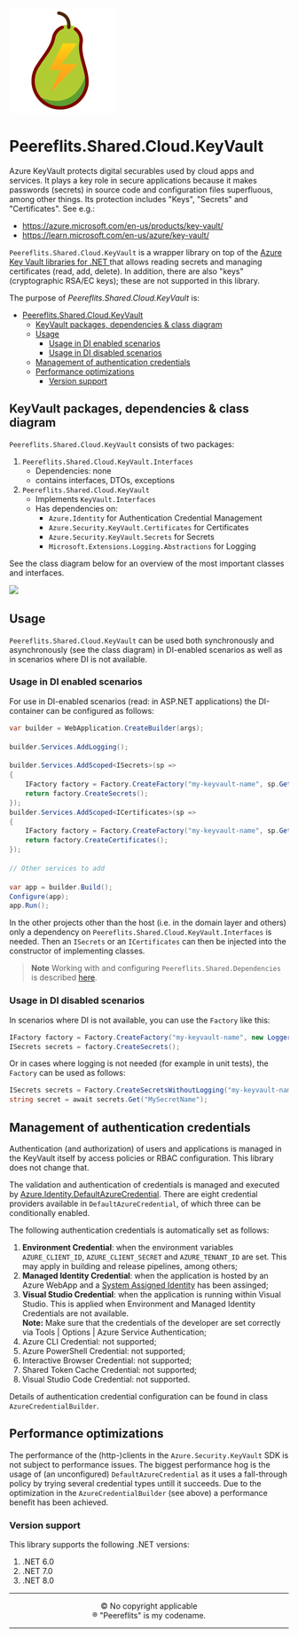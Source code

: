 ![Logo](./img/peereflits-logo.svg) 

# Peereflits.Shared.Cloud.KeyVault

Azure KeyVault protects digital securables used by cloud apps and services. It plays a key role in secure applications because it makes passwords (secrets) in source code and configuration files superfluous, among other things. Its protection includes "Keys", "Secrets" and "Certificates". See e.g.:
* https://azure.microsoft.com/en-us/products/key-vault/
* https://learn.microsoft.com/en-us/azure/key-vault/

`Peereflits.Shared.Cloud.KeyVault` is a wrapper library on top of the [Azure Key Vault libraries for .NET
](https://learn.microsoft.com/en-us/dotnet/api/overview/azure/key-vault?view=azure-dotnet) that allows reading secrets and managing certificates (read, add, delete). In addition, there are also "keys" (cryptographic RSA/EC keys); these are not supported in this library.

The purpose of *Peereflits.Shared.Cloud.KeyVault* is:
- [Peereflits.Shared.Cloud.KeyVault](#peereflitssharedcloudkeyvault)
  - [KeyVault packages, dependencies \& class diagram](#keyvault-packages-dependencies--class-diagram)
  - [Usage](#usage)
    - [Usage in DI enabled scenarios](#usage-in-di-enabled-scenarios)
    - [Usage in DI disabled scenarios](#usage-in-di-disabled-scenarios)
  - [Management of authentication credentials](#management-of-authentication-credentials)
  - [Performance optimizations](#performance-optimizations)
    - [Version support](#version-support)


## KeyVault packages, dependencies & class diagram

`Peereflits.Shared.Cloud.KeyVault` consists of two packages:
1. `Peereflits.Shared.Cloud.KeyVault.Interfaces`
    * Dependencies: none
    * contains interfaces, DTOs, exceptions
1. `Peereflits.Shared.Cloud.KeyVault`
    * Implements `KeyVault.Interfaces`
    * Has dependencies on:
       * `Azure.Identity` for Authentication Credential Management
       * `Azure.Security.KeyVault.Certificates` for Certificates
       * `Azure.Security.KeyVault.Secrets` for Secrets
       * `Microsoft.Extensions.Logging.Abstractions` for Logging

See the class diagram below for an overview of the most important classes and interfaces.

[![](https://mermaid.ink/img/pako:eNqdk99LwzAQx_-VkKcNtiGCD5Y5kQ1liDCYoGD3cEuvWzBNR3JVytz-drOm2xotCOalvV-f7-WSbLnIE-QRFwqsnUhYGchizdyqPGw6R2GQ7NY7D2s4lJrQpCBwNDq7H5A6lozUK6Yhwy7zRpBwZ0stwqxnsO9779n73F2gP0ZDMpUCCP_TRIV_vbq4bnAu90HBi6T1zMgPF3nEslneq_dwyzaul8_cJOyG6UKpv7lTbQmUaqNVsNnagHWuZUn4tmDiTPHsM2mCCglbdrXMc9U6snsQlJvyNK3WWY0NOjF_up3u6ZzDcHP4h6SmHSgfNdnwq99ntVGHarIPBTIBz8d_KxzJg8HoR5dBJCzkPZ6hyUAm7m5Xg4g5rTHDmEfuN8EUCkUxj_XOpUJB-dzdTB6RKbDHi03iMPVr4FEKyh0Vx0Q6uaf6vRw-u28yERDD?type=png)](https://mermaid.live/edit#pako:eNqdk99LwzAQx_-VkKcNtiGCD5Y5kQ1liDCYoGD3cEuvWzBNR3JVytz-drOm2xotCOalvV-f7-WSbLnIE-QRFwqsnUhYGchizdyqPGw6R2GQ7NY7D2s4lJrQpCBwNDq7H5A6lozUK6Yhwy7zRpBwZ0stwqxnsO9779n73F2gP0ZDMpUCCP_TRIV_vbq4bnAu90HBi6T1zMgPF3nEslneq_dwyzaul8_cJOyG6UKpv7lTbQmUaqNVsNnagHWuZUn4tmDiTPHsM2mCCglbdrXMc9U6snsQlJvyNK3WWY0NOjF_up3u6ZzDcHP4h6SmHSgfNdnwq99ntVGHarIPBTIBz8d_KxzJg8HoR5dBJCzkPZ6hyUAm7m5Xg4g5rTHDmEfuN8EUCkUxj_XOpUJB-dzdTB6RKbDHi03iMPVr4FEKyh0Vx0Q6uaf6vRw-u28yERDD)

## Usage

`Peereflits.Shared.Cloud.KeyVault` can be used both synchronously and asynchronously (see the class diagram) in DI-enabled scenarios as well as in scenarios where DI is not available.

### Usage in DI enabled scenarios

For use in DI-enabled scenarios (read: in ASP&#46;NET applications) the DI-container can be configured as follows:

``` csharp
var builder = WebApplication.CreateBuilder(args);

builder.Services.AddLogging();

builder.Services.AddScoped<ISecrets>(sp =>
{
    IFactory factory = Factory.CreateFactory("my-keyvault-name", sp.GetRequiredService<ILoggerFactory>());
    return factory.CreateSecrets();
});
builder.Services.AddScoped<ICertificates>(sp =>
{
    IFactory factory = Factory.CreateFactory("my-keyvault-name", sp.GetRequiredService<ILoggerFactory>());
    return factory.CreateCertificates();
});

// Other services to add
        
var app = builder.Build();
Configure(app);
app.Run();

```

In the other projects other than the host (i.e. in the domain layer and others) only a dependency on `Peereflits.Shared.Cloud.KeyVault.Interfaces` is needed. Then an `ISecrets` or an `ICertificates` can then be injected into the constructor of implementing classes.

> **Note**
> Working with and configuring `Peereflits.Shared.Dependencies` is described [here](https://github.com/peereflits/Shared.Dependencies).

### Usage in DI disabled scenarios

In scenarios where DI is not available, you can use the `Factory` like this:

``` csharp
IFactory factory = Factory.CreateFactory("my-keyvault-name", new LoggerFactory());
ISecrets secrets = factory.CreateSecrets();
```

Or in cases where logging is not needed (for example in unit tests), the `Factory` can be used as follows:

``` csharp
ISecrets secrets = Factory.CreateSecretsWithoutLogging("my-keyvault-name");
string secret = await secrets.Get("MySecretName");
```

## Management of authentication credentials

Authentication (and authorization) of users and applications is managed in the KeyVault itself by access policies or RBAC configuration. This library does not change that.

The validation and authentication of credentials is managed and executed by [Azure.Identity.DefaultAzureCredential](https://learn.microsoft.com/en-us/dotnet/api/azure.identity.defaultazurecredential?view=azure-dotnet). There are eight credential providers available in `DefaultAzureCredential`, of which three can be conditionally enabled.

The following authentication credentials is automatically set as follows:

1. **Environment Credential**: when the environment variables `AZURE_CLIENT_ID`, `AZURE_CLIENT_SECRET` and `AZURE_TENANT_ID` are set. This may apply in building and release pipelines, among others;
1. **Managed Identity Credential**: when the application is hosted by an Azure WebApp and a [System Assigned Identity](https://learn.microsoft.com/en-us/azure/active-directory/managed-identities-azure-resources/overview) has been assinged;
1. **Visual Studio Credential**: when the application is running within Visual Studio. This is applied when Environment and Managed Identity Credentials are not available.<br/>**Note:** Make sure that the credentials of the developer are set correctly via Tools | Options | Azure Service Authentication;
1. Azure CLI Credential: not supported;
1. Azure PowerShell Credential: not supported;
1. Interactive Browser Credential: not supported;
1. Shared Token Cache Credential: not supported;
1. Visual Studio Code Credential: not supported.

Details of authentication credential configuration can be found in class `AzureCredentialBuilder`.

## Performance optimizations

The performance of the (http-)clients in the `Azure.Security.KeyVault` SDK is not subject to performance issues. 
The biggest performance hog is the usage of (an unconfigured) `DefaultAzureCredential` as it uses a fall-through policy by trying several credential types untill it succeeds.
Due to the optimization in the `AzureCredentialBuilder` (see above) a performance benefit has been achieved.

### Version support

This library supports the following .NET versions:
1. .NET 6.0
1. .NET 7.0
1. .NET 8.0

---

<p align="center">
&copy; No copyright applicable<br />
&#174; "Peereflits" is my codename.
</p>

---
